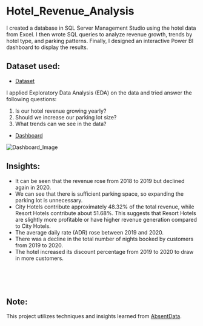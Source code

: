 # Hotel_Revenue_Analysis
I created a database in SQL Server Management Studio using the hotel data from Excel. I then wrote SQL queries to analyze revenue growth, trends by hotel type, and parking patterns. Finally, I designed an interactive Power BI dashboard to display the results.

## Dataset used:
- <a href="https://github.com/Ilaha-Habibova/Hotel_Revenue_Analysis/blob/main/hotel_revenue.xlsx">Dataset</a>

I applied Exploratory Data Analysis (EDA) on the data and tried answer the following questions:
1) Is our hotel revenue growing yearly?
2) Should we increase our parking lot size?
3) What trends can we see in the data?
   
- <a href="https://github.com/Ilaha-Habibova/Hotel_Revenue_Analysis/blob/main/Dashboard_Image.png">Dashboard</a>

![Dashboard_Image](https://github.com/user-attachments/assets/8d6a744f-fae5-414d-b3ea-c0e62c86e0af)

## Insights:
- It can be seen that the revenue rose from 2018 to 2019 but declined again in 2020.
- We can see that there is sufficient parking space, so expanding the parking lot is unnecessary.
- City Hotels contribute approximately 48.32% of the total revenue, while Resort Hotels contribute about 51.68%. This suggests that Resort Hotels are slightly more profitable or have higher revenue generation compared to City Hotels.
- The average daily rate (ADR) rose between 2019 and 2020.
- There was a decline in the total number of nights booked by customers from 2019 to 2020.
- The hotel increased its discount percentage from 2019 to 2020 to draw in more customers.
  
<br><br><br>

## Note:
  This project utilizes techniques and insights learned from <a href="https://absentdata.com/">AbsentData</a>.
